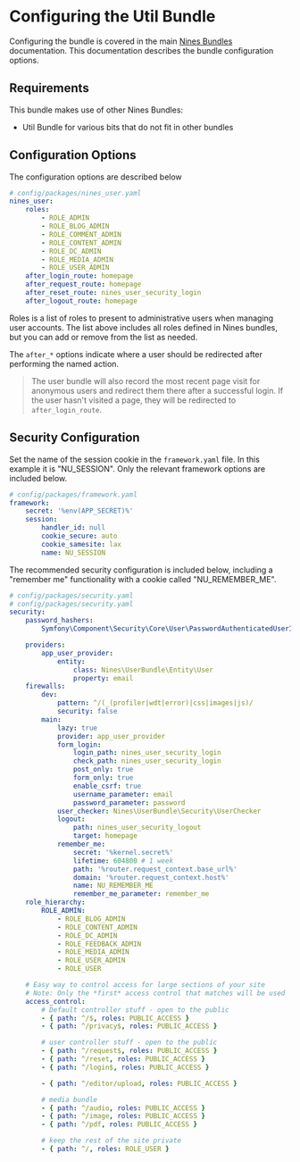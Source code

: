 Configuring the Util Bundle
===========================

Configuring the bundle is covered in the main [Nines Bundles](../../README.md)
documentation. This documentation describes the bundle configuration options.

Requirements
------------

This bundle makes use of other Nines Bundles:
* Util Bundle for various bits that do not fit in other bundles

Configuration Options
--------------------

The configuration options are described below

```yaml
# config/packages/nines_user.yaml
nines_user:
    roles:
        - ROLE_ADMIN
        - ROLE_BLOG_ADMIN
        - ROLE_COMMENT_ADMIN
        - ROLE_CONTENT_ADMIN
        - ROLE_DC_ADMIN
        - ROLE_MEDIA_ADMIN
        - ROLE_USER_ADMIN
    after_login_route: homepage
    after_request_route: homepage
    after_reset_route: nines_user_security_login
    after_logout_route: homepage
```

Roles is a list of roles to present to administrative users when managing user
accounts. The list above includes all roles defined in Nines bundles, but you
can add or remove from the list as needed.

The `after_*` options indicate where a user should be redirected after
performing the named action.

> The user bundle will also record the most recent page visit for anonymous
users and redirect them there after a successful login. If the user hasn't
visited a page, they will be redirected to `after_login_route`.

Security Configuration
----------------------

Set the name of the session cookie in the `framework.yaml` file. In this example
it is "NU_SESSION". Only the relevant framework options are included below.

```yaml
# config/packages/framework.yaml
framework:
    secret: '%env(APP_SECRET)%'
    session:
        handler_id: null
        cookie_secure: auto
        cookie_samesite: lax
        name: NU_SESSION
```

The recommended security configuration is included below, including a "remember
me" functionality with a cookie called "NU_REMEMBER_ME".

```yaml
# config/packages/security.yaml
# config/packages/security.yaml
security:
    password_hashers:
        Symfony\Component\Security\Core\User\PasswordAuthenticatedUserInterface: 'auto'

    providers:
        app_user_provider:
            entity:
                class: Nines\UserBundle\Entity\User
                property: email
    firewalls:
        dev:
            pattern: ^/(_(profiler|wdt|error)|css|images|js)/
            security: false
        main:
            lazy: true
            provider: app_user_provider
            form_login:
                login_path: nines_user_security_login
                check_path: nines_user_security_login
                post_only: true
                form_only: true
                enable_csrf: true
                username_parameter: email
                password_parameter: password
            user_checker: Nines\UserBundle\Security\UserChecker
            logout:
                path: nines_user_security_logout
                target: homepage
            remember_me:
                secret: '%kernel.secret%'
                lifetime: 604800 # 1 week
                path: '%router.request_context.base_url%'
                domain: '%router.request_context.host%'
                name: NU_REMEMBER_ME
                remember_me_parameter: remember_me
    role_hierarchy:
        ROLE_ADMIN:
            - ROLE_BLOG_ADMIN
            - ROLE_CONTENT_ADMIN
            - ROLE_DC_ADMIN
            - ROLE_FEEDBACK_ADMIN
            - ROLE_MEDIA_ADMIN
            - ROLE_USER_ADMIN
            - ROLE_USER

    # Easy way to control access for large sections of your site
    # Note: Only the *first* access control that matches will be used
    access_control:
        # Default controller stuff - open to the public
        - { path: ^/$, roles: PUBLIC_ACCESS }
        - { path: ^/privacy$, roles: PUBLIC_ACCESS }

        # user controller stuff - open to the public
        - { path: ^/request$, roles: PUBLIC_ACCESS }
        - { path: ^/reset, roles: PUBLIC_ACCESS }
        - { path: ^/login$, roles: PUBLIC_ACCESS }

        - { path: ^/editor/upload, roles: PUBLIC_ACCESS }

        # media bundle
        - { path: ^/audio, roles: PUBLIC_ACCESS }
        - { path: ^/image, roles: PUBLIC_ACCESS }
        - { path: ^/pdf, roles: PUBLIC_ACCESS }

        # keep the rest of the site private
        - { path: ^/, roles: ROLE_USER }
```
